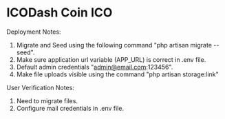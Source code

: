 # ICODash Coin ICO

Deployment Notes:

1. Migrate and Seed using the following command "php artisan migrate --seed".
2. Make sure application url variable (APP_URL) is correct in .env file.
3. Default admin credentials "admin@email.com:123456".
4. Make file uploads visible using the command "php artisan storage:link"

User Verification Notes:

1. Need to migrate files.
2. Configure mail credentials in .env file.
